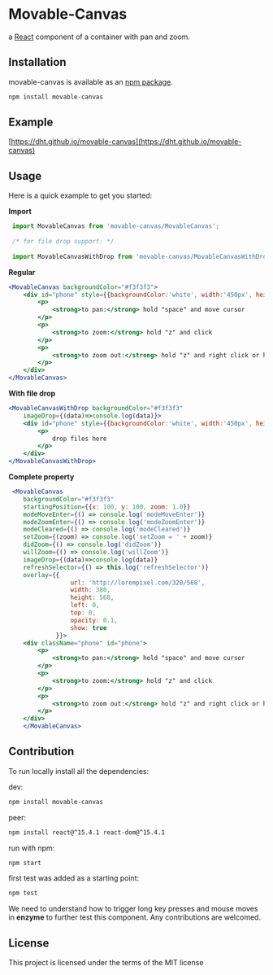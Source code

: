 # Movable-Canvas

a [React](http://facebook.github.io/react/) component of
a container with pan and zoom. 

## Installation

movable-canvas is available as an [npm package](https://www.npmjs.org/package/movable-canvas).

```sh
npm install movable-canvas
```

## Example
[https://dht.github.io/movable-canvas](https://dht.github.io/movable-canvas)

## Usage

Here is a quick example to get you started:

**Import**
```jsx
 import MovableCanvas from 'movable-canvas/MovableCanvas';
 
 /* for file drop support: */ 
 
 import MovableCanvasWithDrop from 'movable-canvas/MovableCanvasWithDrop';
```

**Regular**
```jsx 
<MovableCanvas backgroundColor="#f3f3f3">
    <div id="phone" style={{backgroundColor:'white', width:'450px', height: '600px', padding:'30px'}}>
        <p>
            <strong>to pan:</strong> hold "space" and move cursor
        </p>
        <p>
            <strong>to zoom:</strong> hold "z" and click
        </p>
        <p>
            <strong>to zoom out:</strong> hold "z" and right click or hold "alt+z" and click
        </p>
    </div>
</MovableCanvas>
```

**With file drop**
```jsx 
<MovableCanvasWithDrop backgroundColor="#f3f3f3"
    imageDrop={(data)=>console.log(data)}>
    <div id="phone" style={{backgroundColor:'white', width:'450px', height: '600px', padding:'30px'}}>
        <p>
            drop files here
        </p>
    </div>
</MovableCanvasWithDrop>
```

**Complete property**
```jsx 
 <MovableCanvas
    backgroundColor="#f3f3f3"
    startingPosition={{x: 100, y: 100, zoom: 1.0}}
    modeMoveEnter={() => console.log('modeMoveEnter')}
    modeZoomEnter={() => console.log('modeZoomEnter')}
    modeCleared={() => console.log('modeCleared')}
    setZoom={(zoom) => console.log('setZoom = ' + zoom)}
    didZoom={() => console.log('didZoom')}
    willZoom={() => console.log('willZoom')}
    imageDrop={(data)=>console.log(data)}
    refreshSelector={() => this.log('refreshSelector')}
    overlay={{
                 url: 'http://lorempixel.com/320/568',
                 width: 380,
                 height: 568,
                 left: 0,
                 top: 0,
                 opacity: 0.1,
                 show: true
             }}>
    <div className="phone" id="phone">
        <p>
            <strong>to pan:</strong> hold "space" and move cursor
        </p>
        <p>
            <strong>to zoom:</strong> hold "z" and click
        </p>
        <p>
            <strong>to zoom out:</strong> hold "z" and right click or hold "alt+z" and click
        </p>
    </div>
    </MovableCanvas>
```
## Contribution
To run locally install all the dependencies:

dev:
```sh
npm install movable-canvas
```

peer:
```sh
npm install react@^15.4.1 react-dom@^15.4.1
```

run with npm:
```sh
npm start
```

first test was added as a starting point:
```sh
npm test
```
We need to understand how to trigger long key presses and mouse moves in **enzyme** to further test this component. 
Any contributions are welcomed. 


## License
This project is licensed under the terms of the MIT license
